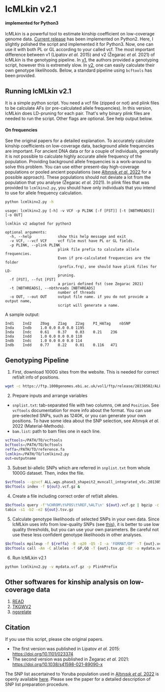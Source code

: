lcMLkin v2.1 
================
#### implemented for Python3

lcMLkin is a powerful tool to estimate kinship coefficient on
low-coverage genome data. [Current release](https://github.com/kveeramah/lcMLkin_v2) has been implemented on
Python2. Here, I slightly polished the script and implemented it for
Python3. Now, one can use it with both PL or GL according to your called
vcf. The most important difference between v1 (Lipatov *et al.* 2015) and v2 (Žegarac *et al.* 2021) of lcMLkin is the genotyping pipeline. In [v1](https://github.com/COMBINE-lab/maximum-likelihood-relatedness-estimation), the authors provided a genotyping script, however this is extremely slow. In [v2](https://github.com/kveeramah/lcMLkin_v2), one can easily calculate their own genotype likelihoods. Below, a standard pipeline using `bcftools` has been provided.

## Running lcMLkin v2.1

It is a simple python script. You need a vcf file (zipped or not) and plink files to be calculate AFs (or pre-calculated allele frequencies). In this version, lcMLkin does LD-pruning for each pair. That's why binary plink files are needed to run the script. Other flags are optional. See help output below. 

#### On frequencies

See the original papers for a detailed explanation. To accurately calculate kinship coefficients on low-coverage data, background allele frequencies are important. For ancient DNA data or for a couple of individuals, generally it is not possible to calculate highly accurate allele frequency of the population. Providing background allele frequencies is a work-around to solve this problem. You can use either present-day high-coverage populations or pooled ancient populations (see [Altınışık *et al.* 2022](https://www.science.org/doi/10.1126/sciadv.abo3609) for a possible approach). These populations should not deviate a lot from the population that you analyse (Žegarac *et al.* 2021). In plink files that was provided to `lcmlkinv2.py`, you should have only individuals that you intend to use for allele frequency calculation.

```bash
python lcmlkinv2.py -h
```
```
usage: lcmlkinv2.py [-h] -v VCF -p PLINK [-f [FST]] [-t [NBTHREADS]] [-o OUT]

lcmlkin v2 adapted for python3

optional arguments:
  -h, --help            show this help message and exit
  -v VCF, --vcf VCF     vcf file must have PL or GL fields.
  -p PLINK, --plink PLINK
                        plink file prefix to calculate allele frequencies.
                        Even if pre-calculated frequencies are the folder
                        (prefix.frq), one should have plink files for LD-
                        pruning.
  -f [FST], --fst [FST]
                        a priori defined fst (see Zegarac 2021)
  -t [NBTHREADS], --nbthreads [NBTHREADS]
                        number of threads
  -o OUT, --out OUT     output file name. if you do not provide a output name,
                        script will generate a name.
```

A sample output:

```
Ind1	Ind2	Z0ag	Z1ag	Z2ag	PI_HATag	nbSNP
Inda	Indb	1.0	0.0	0.0	0.0	1195
Inda	Indc	0.61	0.37	0.03	0.21	236
Inda	Indd	1.0	0.0	0.0	0.0	110
Indb	Indc	1.0	0.0	0.0	0.0	114
Indb	Indd	0.77	0.22	0.01	0.116	471
```


## Genotyping Pipeline

1. First, download 1000G sites from the website. This is needed for correct ref/alt info of positions.

```bash
wget -c https://ftp.1000genomes.ebi.ac.uk/vol1/ftp/release/20130502/ALL.wgs.phase3_shapeit2_mvncall_integrated_v5c.20130502.sites.vcf.gz{,.tbi}
```
2. Prepare inputs and arrange variables 
  + `snplist.txt`: tab-separated file with two columns, `CHR` and `Position`. See `vcftools` documentation for more info about the format. You can use pre-selected SNPs, such as 1240K, or you can generate your own positions. To have some idea about the SNP selection, see Altınışık *et al.* 2022 (Material-Methods). 
  + `bam.list`: path to bam files one in each line.

```bash
vcftools=/PATH/TO/vcftools
bcftools=/PATH/TO/bcftools
reffa=/PATH/TO/reference.fa
lcmlkin=/PATH/TO/lcmlkinv2.py
out=outputname
```
3. Subset bi-allelic SNPs which are referred in `snplist.txt` from whole 1000G dataset. Then, index the file.

```bash
$vcftools --gzvcf ALL.wgs.phase3_shapeit2_mvncall_integrated_v5c.20130502.sites.vcf.gz --positions snplist.txt --remove-indels --min-alleles 2 --max-alleles 2 --recode-INFO-all --recode --stdout | bgzip -c > ${out}.vcf.gz &
$bcftools index -f ${out}.vcf.gz &
```

4. Create a file including correct order of ref/alt alleles. 

```bash
$bcftools query -f'%CHROM\t%POS\t%REF,%ALT\n' ${out}.vcf.gz | bgzip -c > ${out}.tsv.gz &
tabix -s1 -b2 -e2 ${out}.tsv.gz
```

5. Calculate genotype likelihoods of selected SNPs in your own data. Since lcMLkin uses info from low-quality SNPs (see [this](https://github.com/COMBINE-lab/maximum-likelihood-relatedness-estimation/wiki/Best-Practices)), it is better to use low quality thresholds, but you can use your own parameters. Be careful not use these less confident genotype likelihoods in other analyses. 

```bash
$bcftools mpileup -f ${reffa} -B -q20 -Q5 -I -a 'FORMAT/DP' -T {out}.vcf.gz -b bam.list -Ou | \
$bcftools call -Am -C alleles -f GP,GQ -T {out}.tsv.gz -Oz -o mydata.vcf.gz &
```

6. Run lcMLkin v2.1

```bash
python lcmlkinv2.py -v mydata.vcf.gz -p PlinkPrefix 
```

## Other softwares for kinship analysis on low-coverage data

1. [READ](https://bitbucket.org/tguenther/read/src/master/)
2. [TKGWV2](https://github.com/danimfernandes/tkgwv2)
3. [ngsrelate](https://github.com/ANGSD/NgsRelate)


## Citation

If you use this script, please cite original papers. 
- The first version was published in Lipatov *et al.* 2015: https://doi.org/10.1101/023374
- The second version was published in Žegarac *et al.* 2021: https://doi.org/10.1038/s41598-021-89090-x

The SNP list ascertained to Yoruba population used in [Altınışık *et al.* 2022](https://www.science.org/doi/10.1126/sciadv.abo3609) is openly available [here](https://zenodo.org/record/7305608). Please see the paper for a detailed description of SNP list preparation procedure.
